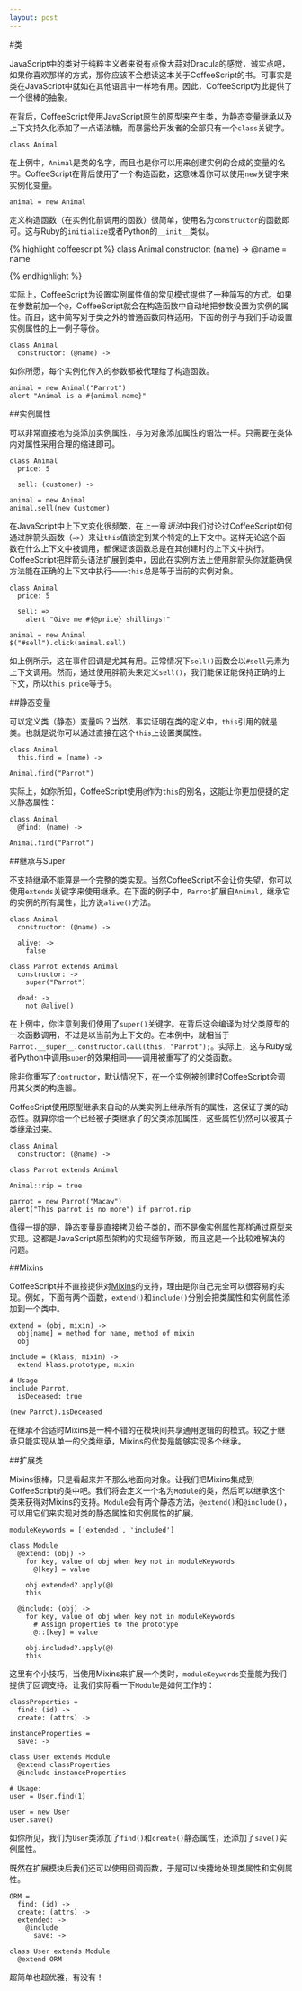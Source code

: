 ```yaml
---
layout: post
---
```


#类

JavaScript中的类对于纯粹主义者来说有点像大蒜对Dracula的感觉，诚实点吧，如果你喜欢那样的方式，那你应该不会想读这本关于CoffeeScript的书。可事实是类在JavaScript中就如在其他语言中一样地有用。因此，CoffeeScript为此提供了一个很棒的抽象。

在背后，CoffeeScript使用JavaScript原生的原型来产生类，为静态变量继承以及上下文持久化添加了一点语法糖，而暴露给开发者的全部只有一个`class`关键字。

<span class="csscript"></span>

    class Animal
    
在上例中，`Animal`是类的名字，而且也是你可以用来创建实例的合成的变量的名字。CoffeeScript在背后使用了一个构造函数，这意味着你可以使用`new`关键字来实例化变量。

<span class="csscript"></span>

    animal = new Animal

定义构造函数（在实例化前调用的函数）很简单，使用名为`constructor`的函数即可。这与Ruby的`initialize`或者Python的`__init__`类似。

<span class="csscript"></span>

{% highlight coffeescript %}
    class Animal
      constructor: (name) ->
        @name = name

{% endhighlight %}

实际上，CoffeeScript为设置实例属性值的常见模式提供了一种简写的方式。如果在参数前加一个`@`，CoffeeScript就会在构造函数中自动地把参数设置为实例的属性。而且，这中简写对于类之外的普通函数同样适用。下面的例子与我们手动设置实例属性的上一例子等价。

<span class="csscript"></span>

    class Animal
      constructor: (@name) ->

如你所愿，每个实例化传入的参数都被代理给了构造函数。

<span class="csscript"></span>

    animal = new Animal("Parrot")
    alert "Animal is a #{animal.name}"

##实例属性

可以非常直接地为类添加实例属性，与为对象添加属性的语法一样。只需要在类体内对属性采用合理的缩进即可。

<span class="csscript"></span>

    class Animal
      price: 5

      sell: (customer) ->
        
    animal = new Animal
    animal.sell(new Customer)

在JavaScript中上下文变化很频繁，在上一章*语法*中我们讨论过CoffeeScript如何通过胖箭头函数（`=>`）来让`this`值锁定到某个特定的上下文中。这样无论这个函数在什么上下文中被调用，都保证该函数总是在其创建时的上下文中执行。CoffeeScript把胖箭头语法扩展到类中，因此在实例方法上使用胖箭头你就能确保方法能在正确的上下文中执行——`this`总是等于当前的实例对象。
    
<span class="csscript"></span>

    class Animal
      price: 5

      sell: =>
        alert "Give me #{@price} shillings!"
        
    animal = new Animal
    $("#sell").click(animal.sell)
    
如上例所示，这在事件回调是尤其有用。正常情况下`sell()`函数会以`#sell`元素为上下文调用。然而，通过使用胖箭头来定义`sell()`，我们能保证能保持正确的上下文，所以`this.price`等于`5`。

##静态变量

可以定义类（静态）变量吗？当然，事实证明在类的定义中，`this`引用的就是类。也就是说你可以通过直接在这个`this`上设置类属性。

<span class="csscript"></span>

    class Animal
      this.find = (name) ->      

    Animal.find("Parrot")
    
实际上，如你所知，CoffeeScript使用`@`作为`this`的别名，这能让你更加便捷的定义静态属性：
    
<span class="csscript"></span>

    class Animal
      @find: (name) ->
      
    Animal.find("Parrot")

##继承与Super

不支持继承不能算是一个完整的类实现。当然CoffeeScript不会让你失望，你可以使用`extends`关键字来使用继承。在下面的例子中，`Parrot`扩展自`Animal`，继承它的实例的所有属性，比方说`alive()`方法。

<span class="csscript"></span>

    class Animal
      constructor: (@name) ->
      
      alive: ->
        false

    class Parrot extends Animal
      constructor: ->
        super("Parrot")
      
      dead: ->
        not @alive()

在上例中，你注意到我们使用了`super()`关键字。在背后这会编译为对父类原型的一次函数调用，不过是以当前为上下文的。在本例中，就相当于`Parrot.__super__.constructor.call(this, "Parrot");`。实际上，这与Ruby或者Python中调用`super`的效果相同——调用被重写了的父类函数。

除非你重写了`contructor`，默认情况下，在一个实例被创建时CoffeeScript会调用其父类的构造器。


CoffeeSript使用原型继承来自动的从类实例上继承所有的属性，这保证了类的动态性。就算你给一个已经被子类继承了的父类添加属性，这些属性仍然可以被其子类继承过来。

<span class="csscript"></span>

    class Animal
      constructor: (@name) ->
      
    class Parrot extends Animal
    
    Animal::rip = true
    
    parrot = new Parrot("Macaw")
    alert("This parrot is no more") if parrot.rip

值得一提的是，静态变量是直接拷贝给子类的，而不是像实例属性那样通过原型来实现。这都是JavaScript原型架构的实现细节所致，而且这是一个比较难解决的问题。

##Mixins

CoffeeScript并不直接提供对[Mixins](http://en.wikipedia.org/wiki/Mixin)的支持，理由是你自己完全可以很容易的实现。例如，下面有两个函数，`extend()`和`include()`分别会把类属性和实例属性添加到一个类中。

<span class="csscript"></span>

    extend = (obj, mixin) ->
      obj[name] = method for name, method of mixin        
      obj

    include = (klass, mixin) ->
      extend klass.prototype, mixin
    
    # Usage
    include Parrot,
      isDeceased: true
      
    (new Parrot).isDeceased
    
在继承不合适时Mixins是一种不错的在模块间共享通用逻辑的的模式。较之于继承只能实现从单一的父类继承，Mixins的优势是能够实现多个继承。

##扩展类

Mixins很棒，只是看起来并不那么地面向对象。让我们把Mixins集成到CoffeeScript的类中吧。我们将会定义一个名为`Module`的类，然后可以继承这个类来获得对Mixins的支持。`Module`会有两个静态方法，`@extend()`和`@include()`，可以用它们来实现对类的静态属性和实例属性的扩展。

<span class="csscript"></span>

    moduleKeywords = ['extended', 'included']

    class Module
      @extend: (obj) ->
        for key, value of obj when key not in moduleKeywords
          @[key] = value

        obj.extended?.apply(@)
        this
        
      @include: (obj) ->
        for key, value of obj when key not in moduleKeywords
          # Assign properties to the prototype
          @::[key] = value

        obj.included?.apply(@)
        this

这里有个小技巧，当使用Mixins来扩展一个类时，`moduleKeywords`变量能为我们提供了回调支持。让我们实际看一下`Module`是如何工作的：

<span class="csscript"></span>

    classProperties = 
      find: (id) ->
      create: (attrs) ->
      
    instanceProperties =
      save: -> 

    class User extends Module
      @extend classProperties
      @include instanceProperties
    
    # Usage:
    user = User.find(1)
    
    user = new User
    user.save()
    
如你所见，我们为`User`类添加了`find()`和`create()`静态属性，还添加了`save()`实例属性。

既然在扩展模块后我们还可以使用回调函数，于是可以快捷地处理类属性和实例属性。

<span class="csscript"></span>

    ORM = 
      find: (id) ->
      create: (attrs) ->
      extended: ->
        @include
          save: -> 

    class User extends Module
      @extend ORM

超简单也超优雅，有没有！
